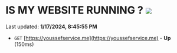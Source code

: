 # IS MY WEBSITE RUNNING ? [![](https://img.shields.io/static/v1?label=Sponsor&message=%E2%9D%A4&logo=GitHub&color=%23fe8e86)](https://github.com/sponsors/<username>)

Last updated: **1/17/2024, 8:45:55 PM**

- `GET` [https://youssefservice.me](https://youssefservice.me) - **Up** (150ms)
